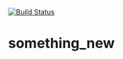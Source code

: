 [![Build Status](https://github.com/licolin/something_new/workflows/build/badge.svg)](https://github.com/licolin/something_new/actions?query=workflow%3Abuild)
# something_new